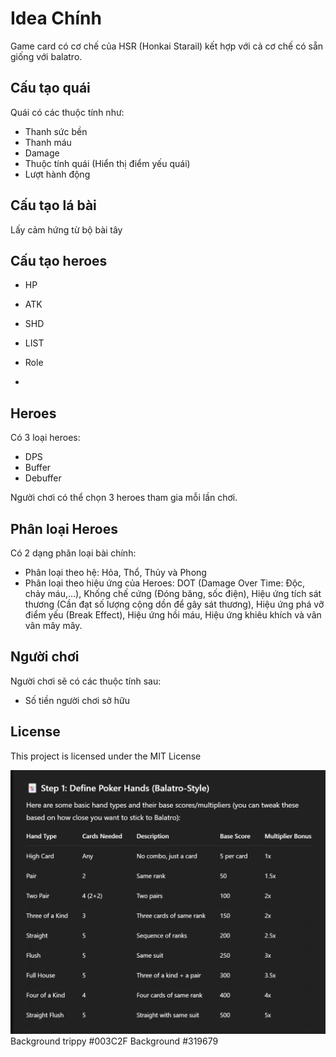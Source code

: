 # Idea Chính

Game card có cơ chế của HSR (Honkai Starail) kết hợp với cả cơ chế có sẵn giống với balatro.




## Cấu tạo quái

Quái có các thuộc tính như:
- Thanh sức bền
- Thanh máu
- Damage
- Thuộc tính quái (Hiển thị điểm yếu quái)
- Lượt hành động



## Cấu tạo lá bài

Lấy cảm hứng từ bộ bài tây

## Cấu tạo heroes
- HP
- ATK
- SHD
- LIST<EFFECTED>

- Role
- 

## Heroes

Có 3 loại heroes:
- DPS
- Buffer
- Debuffer

Người chơi có thể chọn 3 heroes tham gia mỗi lần chơi.


## Phân loại Heroes

Có 2 dạng phân loại bài chính:
- Phân loại theo hệ: Hỏa, Thổ, Thủy và Phong
- Phân loại theo hiệu ứng của Heroes: DOT (Damage Over Time: Độc, chảy máu,...), Khống chế cứng (Đóng băng, sốc điện), Hiệu ứng tích sát thương (Cần đạt số lượng cộng dồn để gây sát thương), Hiệu ứng phá vỡ điểm yếu (Break Effect), Hiệu ứng hồi máu, Hiệu ứng khiêu khích và vân vân mây mây.


 

## Người chơi
Người chơi sẽ có các thuộc tính sau:
- Số tiền người chơi sở hữu

## License

This project is licensed under the MIT License

![alt text](image.png)
Background trippy
#003C2F
Background
#319679
